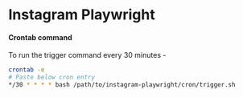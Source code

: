 # Instagram Playwright 

<!-- TODO: introduction and instructions  -->


#### Crontab command 

To run the trigger command every 30 minutes -
```bash
crontab -e
# Paste below cron entry
*/30 * * * * bash /path/to/instagram-playwright/cron/trigger.sh
```
<!-- crontab -l | { cat; echo "*/30 * * * * bash /path/to/instagram-playwright/cron/trigger.sh"; } | crontab - -->